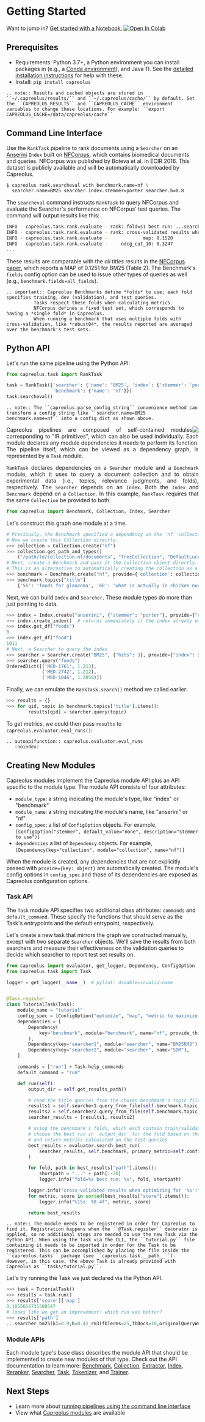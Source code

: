 # Getting Started

Want to jump in? [Get started with a Notebook.](https://colab.research.google.com/drive/161FnmLt3PgIXG-Z5eNg45z2iSZucVAnr?usp=sharing)  [![Open In Colab](https://colab.research.google.com/assets/colab-badge.svg)](https://colab.research.google.com/drive/161FnmLt3PgIXG-Z5eNg45z2iSZucVAnr?usp=sharing)

## Prerequisites
- Requirements: Python 3.7+, a Python environment you can install packages in (e.g., a [Conda environment](https://gist.github.com/andrewyates/970c570411c4a36785f6c0e9362eb1eb)), and Java 11. See the [detailed installation instructions](installation) for help with these.
- Install: `pip install capreolus`

```eval_rst
.. note:: Results and cached objects are stored in ``~/.capreolus/results/`` and ``~/.capreolus/cache/`` by default. Set the ``CAPREOLUS_RESULTS`` and ``CAPREOLUS_CACHE`` environment variables to change these locations. For example: ``export CAPREOLUS_CACHE=/data/capreolus/cache``
```

## Command Line Interface

Use the `RankTask` pipeline to rank documents using a `Searcher` on an [Anserini](https://anserini.io) `Index` built on [NFCorpus](https://www.cl.uni-heidelberg.de/statnlpgroup/nfcorpus/), which contains biomedical documents and queries. NFCorpus was published by Boteva et al. in ECIR 2016. This dataset is publicly available and will be automatically downloaded by Capreolus.

```bash
$ capreolus rank.searcheval with benchmark.name=nf \
  searcher.name=BM25 searcher.index.stemmer=porter searcher.b=0.8
```

The `searcheval` command instructs `RankTask` to query NFCorpus and evaluate the Searcher's performance on NFCorpus' test queries. The command will output results like this:
```bash
INFO - capreolus.task.rank.evaluate - rank: fold=s1 best run: ...searcher-BM25_b-0.8_fields-title_hits-1000_k1-0.9/task-rank_filter-False/searcher
INFO - capreolus.task.rank.evaluate - rank: cross-validated results when optimizing for 'map':
INFO - capreolus.task.rank.evaluate -             map: 0.1520
INFO - capreolus.task.rank.evaluate -     ndcg_cut_10: 0.3247
...
```

These results are comparable with the *all titles* results in the [NFCorpus paper](https://www.cl.uni-heidelberg.de/~riezler/publications/papers/ECIR2016.pdf), which reports a MAP of 0.1251 for BM25 (Table 2). The Benchmark's ``fields`` config option can be used to issue other types of queries as well (e.g., ``benchmark.fields=all_fields``).

```eval_rst
.. important:: Capreolus Benchmarks define *folds* to use; each fold specifies training, dev (validation), and test queries.
          Tasks respect these folds when calculating metrics.
          NFCorpus defines a fixed test set, which corresponds to having a *single fold* in Capreolus.
          When running a benchmark that uses multiple folds with cross-validation, like *robust04*, the results reported are averaged over the benchmark's test sets.
```

## Python API

Let's run the same pipeline using the Python API:
```python
from capreolus.task import RankTask

task = RankTask({'searcher': {'name': 'BM25', 'index': {'stemmer': 'porter'}, 'b': '0.8'},
                 'benchmark': {'name': 'nf'}})
task.searcheval()
```

```eval_rst
.. note:: The ``capreolus.parse_config_string`` convenience method can transform a config string like ``searcher.name=BM25 benchmark.name=nf`` into a config dict as shown above.
```

<img style="float: right" src="_static/ranktask.png">


<p style="text-align: justify">
Capreolus pipelines are composed of self-contained modules corresponding to "IR primitives", which can also be used individually. Each module declares any module dependencies it needs to perform its function. The pipeline itself, which can be viewed as a dependency graph, is represented by a <code class="docutils literal notranslate"><span class="pre">Task</span></code> module.
</p>

<p style="text-align: justify">
<code class="docutils literal notranslate"><span class="pre">RankTask</span></code> declares dependencies on a <code class="docutils literal notranslate"><span class="pre">Searcher</span></code> module and a <code class="docutils literal notranslate"><span class="pre">Benchmark</span></code> module, which it uses to query a document collection and to obtain experimental data (i.e., topics, relevance judgments, and folds), respectively. The <code class="docutils literal notranslate"><span class="pre">Searcher</span></code> depends on an <code class="docutils literal notranslate"><span class="pre">Index</span></code>. Both the <code class="docutils literal notranslate"><span class="pre">Index</span></code> and <code class="docutils literal notranslate"><span class="pre">Benchmark</span></code> depend on a <code class="docutils literal notranslate"><span class="pre">Collection</span></code>. In this example, <code class="docutils literal notranslate"><span class="pre">RankTask</span></code> requires that the same <code class="docutils literal notranslate"><span class="pre">Collection</span></code> be provided to both.
</p>

```python
from capreolus import Benchmark, Collection, Index, Searcher
```

Let's construct this graph one module at a time.
```python
# Previously, the Benchmark specified a dependency on the 'nf' collection specifically.
# Now we create this Collection directly.
>>> collection = Collection.create("nf")
>>> collection.get_path_and_types()
    ("/path/to/collection-nf/documents", "TrecCollection", "DefaultLuceneDocumentGenerator")
# Next, create a Benchmark and pass it the collection object directly.
# This is an alternative to automatically creating the collection as a dependency.
>>> benchmark = Benchmark.create("nf", provide={'collection': collection})
>>> benchmark.topics["title"]
    {'56': 'foods for glaucoma', '68': 'what is actually in chicken nuggets', ... }
```

Next, we can build `Index` and `Searcher`. These module types do more than just pointing to data.
```python
>>> index = Index.create("anserini", {"stemmer": "porter"}, provide={"collection": collection})
>>> index.create_index()  # returns immediately if the index already exists
>>> index.get_df("foods")
0
>>> index.get_df("food")
1011
# Next, a Searcher to query the index
>>> searcher = Searcher.create("BM25", {"hits": 3}, provide={"index": index})
>>> searcher.query("foods")
OrderedDict([('MED-1761', 1.213), 
             ('MED-2742', 1.212),
             ('MED-1046', 1.2058)])
```

Finally, we can emulate the `RankTask.search()` method we called earlier:
```python
>>> results = {}
>>> for qid, topic in benchmark.topics['title'].items():
        results[qid] = searcher.query(topic)
```
To get metrics, we could then pass `results` to `capreolus.evaluator.eval_runs()`:
```eval_rst
.. autoapifunction:: capreolus.evaluator.eval_runs
   :noindex:
```


## Creating New Modules

Capreolus modules implement the Capreolus module API plus an API specific to the module type.
The module API consists of four attributes:
- `module_type`: a string indicating the module's type, like "index" or "benchmark"
- `module_name`: a string indicating the module's name, like "anserini" or "nf"
- `config_spec`: a list of `ConfigOption` objects. For example, `[ConfigOption("stemmer", default_value="none", description="stemmer to use")]`
- `dependencies` a list of `Dependency` objects. For example, `[Dependency(key="collection", module="collection", name="nf")]`

When the module is created, any dependencies that are not explicitly passed with `provide={key: object}` are automatically created. The module's config options in `config_spec` and those of its dependencies are exposed as Capreolus configuration options.


### Task API

The `Task` module API specifies two additional class attributes: `commands` and `default_command`. These specify the functions that should serve as the Task's entrypoints and the default entrypoint, respectively.

Let's create a new task that mirrors the graph we constructed manually, except with two separate `Searcher` objects. We'll save the results from both searchers and measure their effectiveness on the validation queries to decide which searcher to report test set results on.

```python
from capreolus import evaluator, get_logger, Dependency, ConfigOption
from capreolus.task import Task

logger = get_logger(__name__)  # pylint: disable=invalid-name


@Task.register
class TutorialTask(Task):
    module_name = "tutorial"
    config_spec = [ConfigOption("optimize", "map", "metric to maximize on the validation set")]
    dependencies = [
        Dependency(
            key="benchmark", module="benchmark", name="nf", provide_this=True, provide_children=["collection"]
        ),
        Dependency(key="searcher1", module="searcher", name="BM25RM3"),
        Dependency(key="searcher2", module="searcher", name="SDM"),
    ]

    commands = ["run"] + Task.help_commands
    default_command = "run"

    def run(self):
        output_dir = self.get_results_path()

        # read the title queries from the chosen benchmark's topic file
        results1 = self.searcher1.query_from_file(self.benchmark.topic_file, output_dir / "searcher1")
        results2 = self.searcher2.query_from_file(self.benchmark.topic_file, output_dir / "searcher2")
        searcher_results = [results1, results2]

        # using the benchmark's folds, which each contain train/validation/test queries,
        # choose the best run in `output_dir` for the fold based on the validation queries
        # and return metrics calculated on the test queries
        best_results = evaluator.search_best_run(
            searcher_results, self.benchmark, primary_metric=self.config["optimize"], metrics=evaluator.DEFAULT_METRICS
        )

        for fold, path in best_results["path"].items():
            shortpath = "..." + path[:-20]
            logger.info("fold=%s best run: %s", fold, shortpath)

        logger.info("cross-validated results when optimizing for '%s':", self.config["optimize"])
        for metric, score in sorted(best_results["score"].items()):
            logger.info("%15s: %0.4f", metric, score)

        return best_results

```

```eval_rst
.. note:: The module needs to be registered in order for Capreolus to find it. Registration happens when the ``@Task.register`` decorator is applied, so no additional steps are needed to use the new Task via the Python API. When using the Task via the CLI, the ``tutorial.py`` file containing it needs to be imported in order for the Task to be registered. This can be accomplished by placing the file inside the ``capreolus.tasks`` package (see ``capreolus.task.__path__``). However, in this case, the above Task is already provided with Capreolus as ``tasks/tutorial.py``.
```

Let's try running the Task we just declared via the Python API.

```python
>>> task = TutorialTask()
>>> results = task.run()
>>> results['score']['map']
0.1855654735508547
# looks like we got an improvement! which run was better?
>>> results['path']
...searcher_bm25(k1=0.9,b=0.4)_rm3(fbTerms=25,fbDocs=10,originalQueryWeight=0.5)'}
```

### Module APIs
Each module type's base class describes the module API that should be implemented to create new modules of that type.
Check out the API documentation to learn more:
<a href="autoapi/capreolus/benchmark/index.html">Benchmark</a>, 
<a href="autoapi/capreolus/collection/index.html">Collection</a>, 
<a href="autoapi/capreolus/extractor/index.html">Extractor</a>, 
<a href="autoapi/capreolus/index/index.html">Index</a>, 
<a href="autoapi/capreolus/reranker/index.html">Reranker</a>, 
<a href="autoapi/capreolus/searcher/index.html">Searcher</a>, 
<a href="autoapi/capreolus/task/index.html">Task</a>, 
<a href="autoapi/capreolus/tokenizer/index.html">Tokenizer</a>, and
<a href="autoapi/capreolus/trainer/index.html">Trainer</a>.


## Next Steps
- Learn more about [running pipelines using the command line interface](cli.md)
- View what [Capreolus modules](modules.md) are available